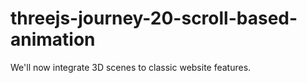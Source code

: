 # threejs-journey-20-scroll-based-animation
We'll now integrate 3D scenes to classic website features.

